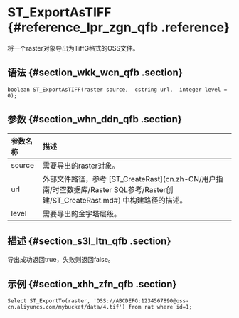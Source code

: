 # S​T\_ExportAsTIFF {#reference_lpr_zgn_qfb .reference}

将一个raster对象导出为TiffG格式的OSS文件。

## 语法 {#section_wkk_wcn_qfb .section}

```
boolean ST_ExportAsTIFF(raster source,  cstring url,  integer level = 0);
```

## 参数 {#section_whn_ddn_qfb .section}

|参数名称|描述|
|:---|:-|
|source|需要导出的raster对象。|
|url|外部文件路径，参考 [ST\_CreateRast](cn.zh-CN/用户指南/时空数据库/Raster SQL参考/R​aster创建/ST_CreateRast.md#) 中构建路径的描述。|
|level|需要导出的金字塔层级。|

## 描述 {#section_s3l_ltn_qfb .section}

导出成功返回true，失败则返回false。

## 示例 {#section_xhh_zfn_qfb .section}

```
Select ST_ExportTo(raster, 'OSS://ABCDEFG:1234567890@oss-cn.aliyuncs.com/mybucket/data/4.tif') from rat where id=1;
```

